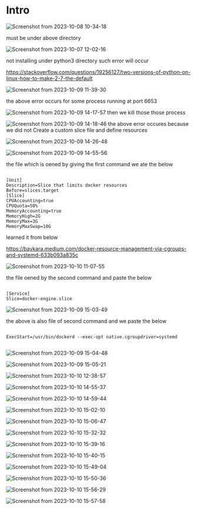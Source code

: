 # Intro

![Screenshot from 2023-10-08 10-34-18](https://github.com/C191068/Khatami_containernet/assets/89090776/f806bc79-cc17-45e7-bdcb-59088eb7a7d2)

must be under above directory 



![Screenshot from 2023-10-07 12-02-16](https://github.com/C191068/Khatami_containernet/assets/89090776/2d8f212e-ba10-4aa5-9945-50260eaf0b82)

not installing under python3 directory such error will occur 


https://stackoverflow.com/questions/19256127/two-versions-of-python-on-linux-how-to-make-2-7-the-default


![Screenshot from 2023-10-09 11-39-30](https://github.com/C191068/Khatami_containernet/assets/89090776/441d2f24-7aaf-41c4-95e2-b597702765f9)

the above error occurs for some process running at port 6653

![Screenshot from 2023-10-09 14-17-57](https://github.com/C191068/Khatami_containernet/assets/89090776/d449912c-c233-4b1e-82f8-5b8c214f72b4)
then we kill those those process


![Screenshot from 2023-10-09 14-18-46](https://github.com/C191068/Khatami_containernet/assets/89090776/f840ec76-d83b-4c65-a9ce-9304f00ba582)
the above error occures because we did not Create a custom slice file and define resources


![Screenshot from 2023-10-09 14-26-48](https://github.com/C191068/Khatami_containernet/assets/89090776/7a2fe5f5-d4a5-4d32-aa0f-3bd8c5fee253)



![Screenshot from 2023-10-09 14-55-56](https://github.com/C191068/Khatami_containernet/assets/89090776/4e392bca-e4f9-4f4a-979a-f6e2ceb3adee)

the file which is oened by giving the first command we ate the below 


```

[Unit]
Description=Slice that limits docker resources 
Before=slices.target
[Slice]
CPUAccounting=true
CPUQuota=50%    
MemoryAccounting=true
MemoryHigh=2G  
MemoryMax=3G 
MemoryMaxSwap=10G

```


learned it from below

https://baykara.medium.com/docker-resource-management-via-cgroups-and-systemd-633b093a835c





![Screenshot from 2023-10-10 11-07-55](https://github.com/C191068/Khatami_containernet/assets/89090776/2c8e5812-5923-485d-85c4-e0bfccb3d5f0)

the file oened by the second command and paste the below

```

[Service] 
Slice=docker-engine.slice

```




![Screenshot from 2023-10-09 15-03-49](https://github.com/C191068/Khatami_containernet/assets/89090776/6f5d77c0-24e4-45c4-81fe-b0aeb6d4121c)

the above is also file of second command and we paste the below 

```

ExecStart=/usr/bin/dockerd --exec-opt native.cgroupdriver=systemd


```






![Screenshot from 2023-10-09 15-04-48](https://github.com/C191068/Khatami_containernet/assets/89090776/eb018d2d-21b4-4f88-84f4-b529e168c848)


![Screenshot from 2023-10-09 15-05-21](https://github.com/C191068/Khatami_containernet/assets/89090776/af1453db-97ee-4fd0-bd11-5cc2c8deb668)



![Screenshot from 2023-10-10 12-38-57](https://github.com/C191068/Khatami_containernet/assets/89090776/1053d002-ceee-4e07-89ae-4e1042920b6a)

![Screenshot from 2023-10-10 14-55-37](https://github.com/C191068/Khatami_containernet/assets/89090776/2cc96f17-d8f1-46af-abbb-e7825921c081)

![Screenshot from 2023-10-10 14-59-44](https://github.com/C191068/Khatami_containernet/assets/89090776/a068661a-4275-4aab-8d6f-9740931abc9d)

![Screenshot from 2023-10-10 15-02-10](https://github.com/C191068/Khatami_containernet/assets/89090776/33e3608a-b0dd-4600-8366-2f4ef470359e)

![Screenshot from 2023-10-10 15-06-47](https://github.com/C191068/Khatami_containernet/assets/89090776/418c940b-e843-4e41-b0fe-7a0918c7410b)

![Screenshot from 2023-10-10 15-32-32](https://github.com/C191068/Khatami_containernet/assets/89090776/21e670c9-d855-4c79-8ab9-2251ee2e8aca)


![Screenshot from 2023-10-10 15-39-16](https://github.com/C191068/Khatami_containernet/assets/89090776/e7332379-9d57-4da8-8c6c-2b76a9ed14cd)


![Screenshot from 2023-10-10 15-40-15](https://github.com/C191068/Khatami_containernet/assets/89090776/03cbe610-c8f7-4b60-ad4d-b7c858d26651)


![Screenshot from 2023-10-10 15-49-04](https://github.com/C191068/Khatami_containernet/assets/89090776/0526f856-96ff-41c2-a383-060b7eac84f2)


![Screenshot from 2023-10-10 15-50-36](https://github.com/C191068/Khatami_containernet/assets/89090776/91f8b5a6-a08b-4c85-8dfc-bfba15bd798d)


![Screenshot from 2023-10-10 15-56-29](https://github.com/C191068/Khatami_containernet/assets/89090776/e380c34d-2228-449f-a58f-c121b4d8b984)


![Screenshot from 2023-10-10 15-57-58](https://github.com/C191068/Khatami_containernet/assets/89090776/fff22663-ce58-4b10-b20e-accd10b94b13)



































































